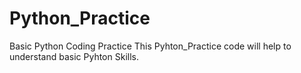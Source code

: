 # Python_Practice
Basic Python Coding Practice 
This Pyhton_Practice code will help to understand basic Pyhton Skills. 
